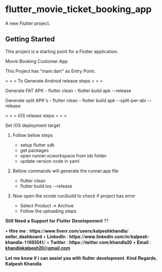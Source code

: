 # flutter_movie_ticket_booking_app

A new Flutter project.

## Getting Started

This project is a starting point for a Flutter application.

Movie Booking Customer App 



This Project has "main.dart" as Entry Point. 



= = = To Generate Android release steps = = =

Generate FAT APK
    - flutter clean
    - flutter build apk --release

Generate split APK's
    - flutter clean
    - flutter build apk --split-per-abi --release 

= = = iOS release steps = = =

Set iOS deployment target

1. Follow below steps
    - setup flutter sdk
    - get packages
    - open runner.xcworkspace from ids folder
    - update version code in yaml

2. Bellow commands will generate the runner.app file
    - flutter clean
    - flutter build ios --release

3. Now open the xcode run/build to check if project has error
    - Select Product -> Archive
   - Follow the uploading steps



𝐒𝐭𝐢𝐥𝐥 𝐍𝐞𝐞𝐝 𝐚 𝐒𝐮𝐩𝐩𝐨𝐫𝐭 𝐟𝐨𝐫 𝐅𝐥𝐮𝐭𝐭𝐞𝐫 𝐃𝐞𝐯𝐞𝐥𝐨𝐩𝐞𝐦𝐞𝐧𝐭 ??


•	𝐇𝐢𝐫𝐞 𝐦𝐞 : 𝐡𝐭𝐭𝐩𝐬://𝐰𝐰𝐰.𝐟𝐢𝐯𝐞𝐫𝐫.𝐜𝐨𝐦/𝐮𝐬𝐞𝐫𝐬/𝐤𝐚𝐥𝐩𝐞𝐬𝐡𝐤𝐡𝐚𝐧𝐝𝐥𝐚/𝐬𝐞𝐥𝐥𝐞𝐫_𝐝𝐚𝐬𝐡𝐛𝐨𝐚𝐫𝐝
•	𝐋𝐢𝐧𝐤𝐞𝐝𝐈𝐧 : 𝐡𝐭𝐭𝐩𝐬://𝐰𝐰𝐰.𝐥𝐢𝐧𝐤𝐞𝐝𝐢𝐧.𝐜𝐨𝐦/𝐢𝐧/𝐤𝐚𝐥𝐩𝐞𝐬𝐡-𝐤𝐡𝐚𝐧𝐝𝐥𝐚-𝟏𝟏𝟔𝟗𝟑𝟓𝟒𝟏/
•	𝐓𝐰𝐢𝐭𝐭𝐞𝐫  : 𝐡𝐭𝐭𝐩𝐬://𝐭𝐰𝐢𝐭𝐭𝐞𝐫.𝐜𝐨𝐦/𝐤𝐡𝐚𝐧𝐝𝐥𝐚𝟐𝟎 
•	𝐄𝐦𝐚𝐢𝐥   : 𝐤𝐡𝐚𝐧𝐝𝐥𝐚𝐤𝐚𝐥𝐩𝐞𝐬𝐡𝟐𝟎@𝐠𝐦𝐚𝐢𝐥.𝐜𝐨𝐦

  𝐋𝐞𝐭 𝐦𝐞 𝐤𝐧𝐨𝐰 𝐢𝐟 𝐢 𝐜𝐚𝐧 𝐚𝐬𝐬𝐢𝐬𝐭 𝐲𝐨𝐮 𝐰𝐢𝐭𝐡 𝐟𝐥𝐮𝐭𝐭𝐞𝐫 𝐝𝐞𝐯𝐞𝐥𝐨𝐩𝐦𝐞𝐧𝐭.
  𝐊𝐢𝐧𝐝 𝐑𝐞𝐠𝐚𝐫𝐝𝐬,
  𝐊𝐚𝐥𝐩𝐞𝐬𝐡 𝐊𝐡𝐚𝐧𝐝𝐥𝐚

